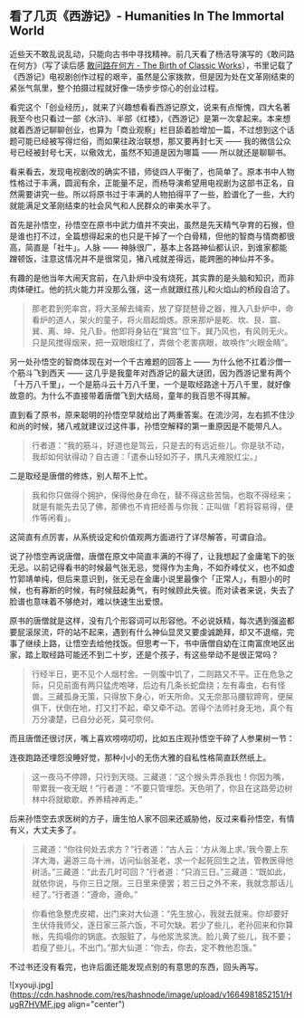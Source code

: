 ## 看了几页《西游记》- Humanities In The Immortal World

近些天不敢乱说乱动，只能向古书中寻找精神。前几天看了杨洁导演写的《敢问路在何方》（写了读后感 [敢问路在何方 - The Birth of Classic Works](https://someonegao.com/the-birth-of-classic-works)），书里记载了《西游记》电视剧创作过程的艰辛，虽然是公家拨款，但是因为处在文革刚结束的紧张气氛里，整个拍摄过程就好像一场步步惊心的创业过程。

看完这个「创业经历」，就来了兴趣想看看西游记原文，说来有点惭愧，四大名著我至今也只看过一部《水浒》、半部《红楼》，《西游记》是第一次拿起来。本来想就着西游记聊聊创业，也算为「商业观察」栏目舔着脸增加一篇，不过想到这个话题可能已经被写得烂俗，而如果往政治联想，那又要再封七天 —— 我的微信公众号已经被封号七天，以儆效尤，虽然不知道是因为哪篇 —— 所以就还是聊聊书。

看来看去，发现电视剧改的确实不错，师徒四人平衡了，也简单了。原本书中人物性格过于丰满，圆润有余，正能量不足，而杨导演希望用电视剧为这部书正名，自然需要讲究一些。所以将原书过于丰满的人物拍得平了一些，脸谱化了一些，大约就能满足文革刚结束的社会风气和人民群众的审美水平了。

首先是孙悟空，孙悟空在原书中武力值并不突出，虽然是先天精气孕育的石猴，但是谁也打不过，全篇想得起来的也只是干掉了一个白骨精，但他的智商与情商都很高，简直是「社牛」。人脉 —— 神脉很广，基本上各路神仙都认识，到谁家都能蹭顿饭，注意这情况并不是很常见，猪八戒就差得远，能跨圈的神仙并不多。

有趣的是他当年大闹天宫前，在八卦炉中没有烧死，其实靠的是头脑和知识，而非肉体硬扛。他的抗火能力并没那么强，这一点就跟红孩儿和火焰山的桥段自洽了。

>那老君到兜率宫，将大圣解去绳索，放了穿琵琶骨之器，推入八卦炉中，命看炉的道人，架火的童子，将火扇起煅炼。原来那炉是乾、坎、艮、震、巽、离、坤、兑八卦。他即将身钻在“巽宫”位下。巽乃风也，有风则无火。只是风搅得烟来，把一双眼煼红了，弄做个老害病眼，故唤作“火眼金睛”。

另一处孙悟空的智商体现在对一个千古难题的回答上 —— 为什么他不扛着沙僧一个筋斗飞到西天 —— 这几乎是我童年对西游记的最大谜团，因为西游记里有两个「十万八千里」，一个是筋斗云十万八千里，一个是取经路途十万八千里，就好像故意的。为什么不直接带着唐僧飞到大结局，童年的我百思不得其解。

直到看了原书，原来聪明的孙悟空早就给出了两重答案。在流沙河，左右抓不住沙和尚的时候，猪八戒就建议过这件事，孙悟空解释的第一重原因是不能带凡人。

>行者道：“我的筋斗，好道也是驾云，只是去的有远近些儿。你是驮不动，我却如何驮得动？自古道：「遣泰山轻如芥子，携凡夫难脱红尘。」

二是取经是唐僧的修炼，别人帮不上忙。

>我和你只做得个拥护，保得他身在命在，替不得这些苦恼，也取不得经来；就是有能先去见了佛，那佛也不肯把经善与你我：正叫做「若将容易得，便作等闲看」。

这简直有点厉害，从系统设定和价值观两方面进行了详尽解答，可谓自洽。

说了孙悟空再说唐僧，唐僧在原文中简直丰满的不得了，让我想起了金庸笔下的张无忌。以前记得看书的时候最气张无忌，觉得作为主角，不如乔峰仗义，也不如虚竹郭靖单纯，但后来意识到，张无忌在金庸小说里最像个「正常人」，有胆小的时候，也有寡断的时候，有时候鼓起勇气，有时候顾此失彼。而对读者来说，失去了脸谱也意味着不够绝对，难以快速生出爱恨。

原书的唐僧就是这样，没有几个形容词可以形容他。不必说妖精，每次遇到强盗都要屁滚尿流，吓的站不起来，遇到有什么神仙显灵又要虔诚跪拜，却又不退缩，完事了继续上路，让悟空去给他找饭。但思考一下，书中唐僧自幼在江南富庶地区出家，踏上取经路可能还不到二十岁，还是个孩子，有这些举动不是很正常吗？

>行经半日，更不见个人烟村舍。一则腹中饥了，二则路又不平。正在危急之际，只见前面有两只猛虎咆哮，后边有几条长蛇盘绕；左有毒虫，右有怪兽。三藏孤身无策，只得放下身心，听天所命。又无奈那马腰软蹄弯，便屎俱下，伏倒在地，打又打不起，牵又牵不动。苦得个法师衬身无地，真个有万分凄楚，已自分必死，莫可奈何。

而且唐僧还很讨厌，嘴上喜欢唠唠叨叨，比如五庄观孙悟空干碎了人参果树一节：

连夜跑路还埋怨没睡好觉，那种小小的无伤大雅的自私性格简直跃然纸上。

>这一夜马不停蹄，只行到天晓。三藏道：“这个猴头弄杀我也！你因为嘴，带累我一夜无眠！”行者道：“不要只管埋怨。天色明了，你且在这路旁边树林中将就歇歇，养养精神再走。”

后来孙悟空去求医树的方子，唐生怕人家不回来还威胁他，反过来看孙悟空，有情有义，大丈夫多了。

>三藏道：“你往何处去求方？”行者道：“古人云：‘方从海上求。’我今要上东洋大海，遍游三岛十洲，访问仙翁圣老，求一个起死回生之法，管教医得他树活。”三藏道：“此去几时可回？”行者道：“只消三日。”三藏道：“既如此，就依你说，与你三日之限。三日里来便罢；若三日之外不来，我就念那话儿经了。”行者道：“遵命，遵命。”

>你看他急整虎皮裙，出门来对大仙道：“先生放心，我就去就来。你却要好生伏侍我师父，逐日家三茶六饭，不可欠缺。若少了些儿，老孙回来和你算帐，先捣塌你的锅底。衣服脏了，与他浆洗浆洗。脸儿黄了些儿，我不要；若瘦了些儿，不出门。”那大仙道：“你去，你去，定不教他忍饿。”

不过书还没有看完，也许后面还能发现点别的有意思的东西，回头再写。


![xyouji.jpg](https://cdn.hashnode.com/res/hashnode/image/upload/v1664981852151/HugR7HVMF.jpg align="center")
